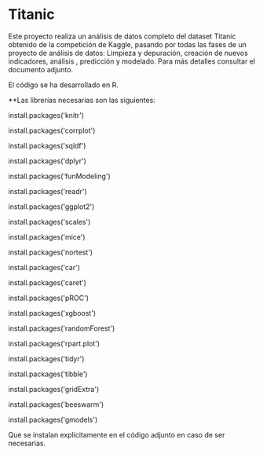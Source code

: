 # Titanic
Este proyecto realiza un análisis de datos completo del dataset Titanic obtenido de la competición de Kaggle, pasando por todas las fases de 
un proyecto de análisis de datos: Limpieza y depuración, creación de nuevos indicadores, análisis , predicción y modelado. Para más detalles
consultar el documento adjunto.

El código se ha desarrollado en R.

**Las librerías necesarias son las siguientes:

  install.packages('knitr')

  install.packages('corrplot')

  install.packages('sqldf')

  install.packages('dplyr')

  install.packages('funModeling')

  install.packages('readr')

  install.packages('ggplot2')

  install.packages('scales')

  install.packages('mice')
  
  install.packages('nortest')
  
  install.packages('car')
  
  install.packages('caret')
  
  install.packages('pROC')
  
  install.packages('xgboost')
  
  install.packages('randomForest')
  
  install.packages('rpart.plot')
  
  install.packages('tidyr')
  
  install.packages('tibble')
  
  install.packages('gridExtra')
  
  install.packages('beeswarm')
  
  install.packages('gmodels')

Que se instalan explícitamente en el código adjunto en caso de ser necesarias.


